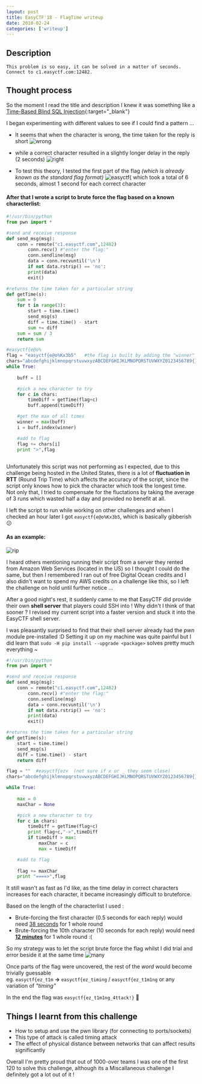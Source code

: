 ```yaml
---
layout: post
title: EasyCTF'18 - FlagTime writeup
date: 2018-02-24
categories: ['writeup']
---
```

## Description
`This problem is so easy, it can be solved in a matter of seconds. Connect to c1.easyctf.com:12482.`

## Thought process 

So the moment I read the title and description I knew it was something like a [Time-Based Blind SQL Injection](http://www.sqlinjection.net/time-based/){:target="_blank"}  

I began experimenting with different values to see if I could find a pattern ...

* It seems that when the character is wrong, the time taken for the reply is short
![wrong](/assets/images/flagtime-1.gif)

* while a correct character resulted in a slightly longer delay in the reply (2 seconds)
![right](/assets/images/flagtime-2.gif)

* To test this theory, I tested the first part of the flag *(which is already known as the standard flag format)*
![easyctf{](/assets/images/flagtime-3.gif)
which took a total of 6 seconds, almost 1 second for each correct character 

#### After that I wrote a script to brute force the flag based on a known characterlist:

``` python
#!/usr/bin/python
from pwn import *

#send and receive response
def send_msg(msg):
	conn = remote("c1.easyctf.com",12482)
        conn.recv() #"enter the flag:"
        conn.sendline(msg)
        data = conn.recvuntil('\n')
        if not data.rstrip() == 'no':
		print(data)
		exit()

#returns the time taken for a particular string
def getTime(s):
	sum = 0
	for t in range(3):
		start = time.time()
		send_msg(s)
		diff = time.time() - start
		sum += diff
	sum = sum / 3
	return sum

#easyctf{e@o%
flag = "easyctf{e@o%Kx3b5"   #the flag is built by adding the "winner" of each round
chars="abcdefghijklmnopqrstuvwxyzABCDEFGHIJKLMNOPQRSTUVWXYZ0123456789{}!@#$%^&*_-=+"
while True:
	
	buff = []

	#pick a new character to try
	for c in chars:
		timeDiff = getTime(flag+c)
		buff.append(timeDiff)

	#get the max of all times
	winner = max(buff)
	i = buff.index(winner)

	#add to flag
	flag += chars[i]
	print ">",flag
		
```
Unfortunately this script was not performing as I expected, due to this challenge being hosted in the United States, there is a lot of **fluctuation in RTT** (Round Trip Time) which affects the accuracy of the script, since the script only knows how to pick the character which took the longest time. Not only that, I tried to compensate for the fluctations by taking the average of 3 runs which wasted half a day and provided no benefit at all.

I left the script to run while working on other challenges and when I checked an hour later I got `easyctf{e@o%Kx3b5`, which is basically gibberish :confused:

#### As an example: 
![rip](/assets/images/flagtime-4.gif)

I heard others mentioning running their script from a server they rented from Amazon Web Services (located in the US) so I thought I could do the same, but then I remembered I ran out of free Digital Ocean credits and I also didn't want to spend my AWS credits on a challenge like this, so I left the challenge on hold until further notice ...

After a good night's rest, it suddenly came to me that EasyCTF did provide their own **shell server** that players could SSH into ! Why didn't I think of that sooner ? I revised my current script into a faster version and stuck it into the EasyCTF shell server.

I was pleasantly surprised to find that their shell server already had the *pwn* module pre-installed :D
Setting it up on my machine was quite painful but I did learn that `sudo -H pip install --upgrade <package>` solves pretty much everything ~

```python
#!/usr/bin/python
from pwn import *

#send and receive response
def send_msg(msg):
	conn = remote("c1.easyctf.com",12482)
        conn.recv() #"enter the flag:"
        conn.sendline(msg)
        data = conn.recvuntil('\n')
        if not data.rstrip() == 'no':
		print(data)
		exit()

#returns the time taken for a particular string
def getTime(s):
	start = time.time()
	send_msg(s)
	diff = time.time() - start
	return diff

flag = ""  #easyctf{ezx  (not sure if x or _ they seem close)
chars="abcdefghijklmnopqrstuvwxyzABCDEFGHIJKLMNOPQRSTUVWXYZ0123456789{}!@$_"

while True:
	
	max = 0
	maxChar = None

	#pick a new character to try
	for c in chars:
		timeDiff = getTime(flag+c)
		print flag+c,"->",timeDiff
		if timeDiff > max:
			maxChar = c
			max = timeDiff

	#add to flag
	
	flag += maxChar
	print "====>",flag
```
It still wasn't as fast as I'd like, as the time delay in correct characters increases for each character, it became increasingly difficult to bruteforce. 

Based on the length of the characterlist I used : 
* Brute-forcing the first character (0.5 seconds for each reply) would need <u>38 seconds</u> for 1 whole round
* Brute-forcing the 10th character (10 seconds for each reply) would need **<u>12 minutes</u>** for 1 whole round :( 

So my strategy was to let the script brute force the flag whilst I did trial and error beside it at the same time
![many](/assets/images/flagtime-5.jpg)

Once parts of the flag were uncovered, the rest of the *word* would become trivially guessable                                      
eg. `easyctf{ez_t1m` **->** `easyctf{ez_timing` / `easyctf{ez_t1m1ng` or any variation of *"timing"*

In the end the flag was `easyctf{ez_t1m1ng_4ttack!}` :checkered_flag:

## Things I learnt from this challenge
* How to setup and use the pwn library (for connecting to ports/sockets) 
* This type of attack is called timing attack
* The effect of physical distance between networks that can affect results significantly 


Overall I'm pretty proud that out of 1000-over teams I was one of the first 120 to solve this challenge, although its a Miscallaneous challenge I definitely got a lot out of it ! 
